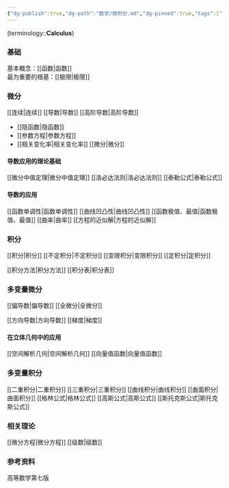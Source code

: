 ```yaml
---
{"dg-publish":true,"dg-path":"数学/微积分.md","dg-pinned":true,"tags":["Subject"],"permalink":"/数学/微积分/","pinned":true,"dgPassFrontmatter":true,"noteIcon":"","created":"2024-05-21T15:20:28.225+08:00","updated":"2024-08-25T00:34:54.425+08:00"}
---
```


(terminology::**Calculus**)

### 基础
基本概念：[[函数\|函数]]   
最为重要的根基：[[极限\|极限]]
### 微分
[[连续\|连续]]
[[导数\|导数]]
[[高阶导数\|高阶导数]]
- [[隐函数\|隐函数]]
- [[参数方程\|参数方程]]
- [[相关变化率\|相关变化率]]
[[微分\|微分]]

#### 导数应用的理论基础
[[微分中值定理\|微分中值定理]]
[[洛必达法则\|洛必达法则]]
[[泰勒公式\|泰勒公式]]

#### 导数的应用
[[函数单调性\|函数单调性]]
[[曲线凹凸性\|曲线凹凸性]]
[[函数极值、最值\|函数极值、最值]]
[[曲率\|曲率]]
[[方程的近似解\|方程的近似解]]
### 积分
[[积分\|积分]]
[[不定积分\|不定积分]]
[[变限积分\|变限积分]]
[[定积分\|定积分]]

[[积分方法\|积分方法]]
[[积分表\|积分表]]

### 多变量微分
[[偏导数\|偏导数]]
[[全微分\|全微分]]

[[方向导数\|方向导数]]
[[梯度\|梯度]]

#### 在立体几何中的应用
[[空间解析几何\|空间解析几何]]
[[向量值函数\|向量值函数]]

### 多变量积分
[[二重积分\|二重积分]]
[[三重积分\|三重积分]]
[[曲线积分\|曲线积分]]
[[曲面积分\|曲面积分]]
[[格林公式\|格林公式]]
[[高斯公式\|高斯公式]]
[[斯托克斯公式\|斯托克斯公式]]


### 相关理论
[[微分方程\|微分方程]]
[[级数\|级数]]

### 参考资料
高等数学第七版

